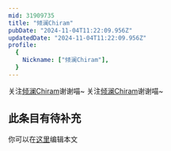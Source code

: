 ```yaml
---
mid: 31909735
title: "倾澜Chiram"
pubDate: "2024-11-04T11:22:09.956Z"
updatedDate: "2024-11-04T11:22:09.956Z"
profile:
  {
    Nickname: ["倾澜Chiram"],
  }
---
```


关注[倾澜Chiram](https://space.bilibili.com/31909735)谢谢喵~ 关注[倾澜Chiram](https://space.bilibili.com/31909735)谢谢喵~

## 此条目有待补充
你可以在[这里](https://github.com/Yuhanawa/VTuber.ICU-Content/edit/master/v/倾澜Chiram/index.md)编辑本文
